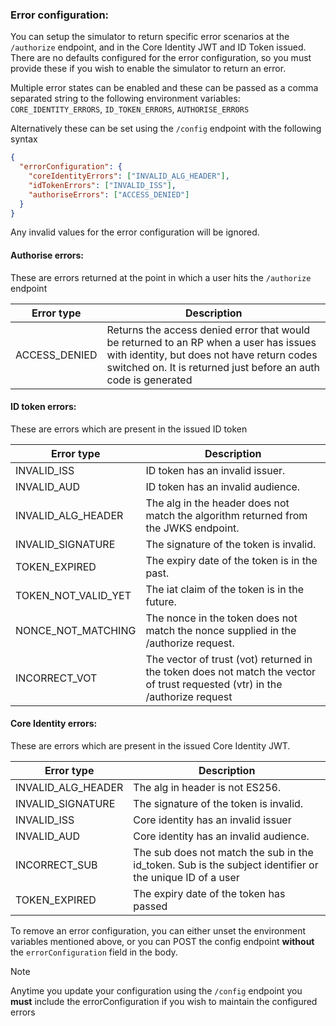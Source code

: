 ### Error configuration:

You can setup the simulator to return specific error scenarios at the `/authorize` endpoint, and in the Core Identity JWT and ID Token issued. There are no defaults configured for the error configuration, so you must provide these if you wish to enable the simulator to return an error.

Multiple error states can be enabled and these can be passed as a comma separated string to the following environment variables:
`CORE_IDENTITY_ERRORS`, `ID_TOKEN_ERRORS`, `AUTHORISE_ERRORS`

Alternatively these can be set using the `/config` endpoint with the following syntax

```json
{
  "errorConfiguration": {
    "coreIdentityErrors": ["INVALID_ALG_HEADER"],
    "idTokenErrors": ["INVALID_ISS"],
    "authoriseErrors": ["ACCESS_DENIED"]
  }
}
```

Any invalid values for the error configuration will be ignored.

#### Authorise errors:

These are errors returned at the point in which a user hits the `/authorize` endpoint

| Error type    | Description                                                                                                                                                                                            |
| ------------- | ------------------------------------------------------------------------------------------------------------------------------------------------------------------------------------------------------ |
| ACCESS_DENIED | Returns the access denied error that would be returned to an RP when a user has issues with identity, but does not have return codes switched on. It is returned just before an auth code is generated |

#### ID token errors:

These are errors which are present in the issued ID token

| Error type          | Description                                                                                                                  |
| ------------------- | ---------------------------------------------------------------------------------------------------------------------------- |
| INVALID_ISS         | ID token has an invalid issuer.                                                                                              |
| INVALID_AUD         | ID token has an invalid audience.                                                                                            |
| INVALID_ALG_HEADER  | The alg in the header does not match the algorithm returned from the JWKS endpoint.                                          |
| INVALID_SIGNATURE   | The signature of the token is invalid.                                                                                       |
| TOKEN_EXPIRED       | The expiry date of the token is in the past.                                                                                 |
| TOKEN_NOT_VALID_YET | The iat claim of the token is in the future.                                                                                 |
| NONCE_NOT_MATCHING  | The nonce in the token does not match the nonce supplied in the /authorize request.                                          |
| INCORRECT_VOT       | The vector of trust (vot) returned in the token does not match the vector of trust requested (vtr) in the /authorize request |

#### Core Identity errors:

These are errors which are present in the issued Core Identity JWT.

| Error type         | Description                                                                                              |
| ------------------ | -------------------------------------------------------------------------------------------------------- |
| INVALID_ALG_HEADER | The alg in header is not ES256.                                                                          |
| INVALID_SIGNATURE  | The signature of the token is invalid.                                                                   |
| INVALID_ISS        | Core identity has an invalid issuer                                                                      |
| INVALID_AUD        | Core identity has an invalid audience.                                                                   |
| INCORRECT_SUB      | The sub does not match the sub in the id_token. Sub is the subject identifier or the unique ID of a user |
| TOKEN_EXPIRED      | The expiry date of the token has passed                                                                  |

To remove an error configuration, you can either unset the environment variables mentioned above, or you can POST the config endpoint **without** the `errorConfiguration` field in the body.

> [!NOTE]  
> Anytime you update your configuration using the `/config` endpoint you **must** include the errorConfiguration if you wish to maintain the configured errors
